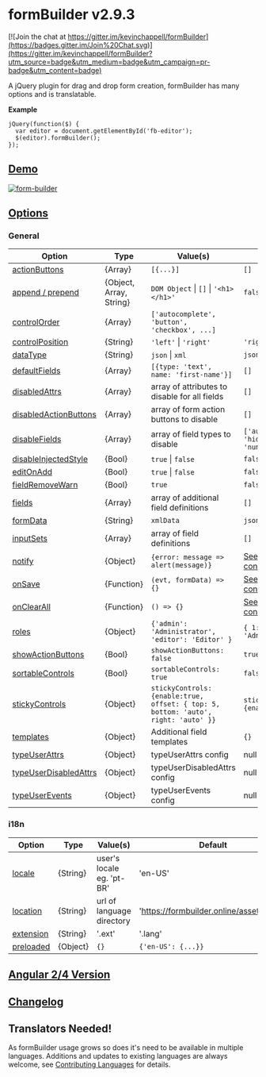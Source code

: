 formBuilder v2.9.3
===========

[![Join the chat at https://gitter.im/kevinchappell/formBuilder](https://badges.gitter.im/Join%20Chat.svg)](https://gitter.im/kevinchappell/formBuilder?utm_source=badge&utm_medium=badge&utm_campaign=pr-badge&utm_content=badge)

A jQuery plugin for drag and drop form creation, formBuilder has many options and is translatable.

**Example**
```
jQuery(function($) {
  var editor = document.getElementById('fb-editor');
  $(editor).formBuilder();
});
```

## [Demo](https://formbuilder.online/)
[![form-builder](https://cloud.githubusercontent.com/assets/1457540/16901016/d415f75c-4c2e-11e6-8687-a84c9822162d.png)](https://formbuilder.online/)

## [Options](http://formbuilder.readthedocs.io/en/latest/formBuilder/options/) 
### General
| Option  | Type | Value(s) | Default |
| ------------- | ------------- |------------- |------------- |
| [actionButtons](http://formbuilder.readthedocs.io/en/latest/formBuilder/options/actionButtons/) | {Array} | `[{...}]` | `[]` |
| [append / prepend](http://formbuilder.readthedocs.io/en/latest/formBuilder/options/appendPrepend/) | {Object, Array, String} | `DOM Object` \| `[]` \| `'<h1></h1>'` | `false` |
| [controlOrder](http://formbuilder.readthedocs.io/en/latest/formBuilder/options/controlOrder/) | {Array} | `['autocomplete', 'button', 'checkbox', ...]` | |
| [controlPosition](http://formbuilder.readthedocs.io/en/latest/formBuilder/options/controlPosition/) | {String} | `'left'` \| `'right'`  | `'right'` |
| [dataType](http://formbuilder.readthedocs.io/en/latest/formBuilder/options/dataType/) | {String} | `json` \| `xml` | `json` |
| [defaultFields](http://formbuilder.readthedocs.io/en/latest/formBuilder/options/defaultFields/) | {Array} | `[{type: 'text', name: 'first-name'}]` | `[]` |
| [disabledAttrs](http://formbuilder.readthedocs.io/en/latest/formBuilder/options/disabledAttrs/) | {Array} | array of attributes to disable for all fields | `[]` |
| [disabledActionButtons](http://formbuilder.readthedocs.io/en/latest/formBuilder/options/disabledActionButtons/) | {Array} | array of form action buttons to disable | `[]` |
| [disableFields](http://formbuilder.readthedocs.io/en/latest/formBuilder/options/disableFields/) | {Array} | array of field types to disable | `['autocomplete', 'hidden', 'number']` |
| [disableInjectedStyle](http://formbuilder.readthedocs.io/en/latest/formBuilder/options/disableInjectedStyle/) | {Bool} | `true` \| `false` | `false` |
| [editOnAdd](http://formbuilder.readthedocs.io/en/latest/formBuilder/options/editOnAdd/) | {Bool} | `true` \| `false` | `false` |
| [fieldRemoveWarn](http://formbuilder.readthedocs.io/en/latest/formBuilder/options/fieldRemoveWarn/) | {Bool} | `true` | `false` |
| [fields](http://formbuilder.readthedocs.io/en/latest/formBuilder/options/fields/) | {Array} | array of additional field definitions | `[]` |
| [formData](http://formbuilder.readthedocs.io/en/latest/formBuilder/options/formData/) | {String} | `xmlData` | `jsonData` |
| [inputSets](http://formbuilder.readthedocs.io/en/latest/formBuilder/options/inputSets/) | {Array} | array of field definitions | `[]` |
| [notify](http://formbuilder.readthedocs.io/en/latest/formBuilder/options/notify/) | {Object} | `{error: message => alert(message)}` | [See config.js#L47](https://github.com/kevinchappell/formBuilder/blob/master/src/js/config.js#L47) |
| [onSave](http://formbuilder.readthedocs.io/en/latest/formBuilder/options/onSave/) | {Function} | `(evt, formData) => {}` | [See config.js#L52](https://github.com/kevinchappell/formBuilder/blob/master/src/js/config.js#L52) |
| [onClearAll](http://formbuilder.readthedocs.io/en/latest/formBuilder/options/onClearAll/) | {Function} | `() => {}` | [See config.js#L53](https://github.com/kevinchappell/formBuilder/blob/master/src/js/config.js#L53) |
| [roles](http://formbuilder.readthedocs.io/en/latest/formBuilder/options/roles/) | {Object} | `{'admin': 'Administrator', 'editor': 'Editor' }` | `{ 1: 'Administrator'}` |
| [showActionButtons](http://formbuilder.readthedocs.io/en/latest/formBuilder/options/showActionButtons/) | {Bool} | `showActionButtons: false` | `true` |
| [sortableControls](http://formbuilder.readthedocs.io/en/latest/formBuilder/options/sortableControls/) | {Bool} | `sortableControls: true` | `false` |
| [stickyControls](http://formbuilder.readthedocs.io/en/latest/formBuilder/options/stickyControls/) | {Object} | `stickyControls: {enable:true, offset: { top: 5, bottom: 'auto', right: 'auto' }}` | `stickyControls: {enable:true}` |
| [templates](http://formbuilder.readthedocs.io/en/latest/formBuilder/options/templates/) | {Object} | Additional field templates | `{}` |
| [typeUserAttrs](http://formbuilder.readthedocs.io/en/latest/formBuilder/options/typeUserAttrs/) | {Object} | typeUserAttrs config | null |
| [typeUserDisabledAttrs](http://formbuilder.readthedocs.io/en/latest/formBuilder/options/typeUserDisabledAttrs/) | {Object} | typeUserDisabledAttrs config | null |
| [typeUserEvents](http://formbuilder.readthedocs.io/en/latest/formBuilder/options/typeUserEvents/) | {Object} | typeUserEvents config | null |

### i18n
| Option  | Type | Value(s) | Default |
| ------------- | ------------- |------------- |------------- |
| [locale](http://formbuilder.readthedocs.io/en/latest/formBuilder/options/i18n/#locale) | {String} | user's locale eg. 'pt-BR' | 'en-US' |
| [location](http://formbuilder.readthedocs.io/en/latest/formBuilder/options/i18n/#location) | {String} | url of language directory | 'https://formbuilder.online/assets/lang/' |
| [extension](http://formbuilder.readthedocs.io/en/latest/formBuilder/options/i18n/#extension) | {String} | '.ext' | '.lang' |
| [preloaded](http://formbuilder.readthedocs.io/en/latest/formBuilder/options/i18n/#preloaded) | {Object} | `{}` | `{'en-US': {...}}` |

## [Angular 2/4 Version](https://github.com/KhaledSMQ/Ng2FormBuilder)

## [Changelog](https://github.com/kevinchappell/formBuilder/blob/master/CHANGELOG.md) ##

## Translators Needed!
As formBuilder usage grows so does it's need to be available in multiple languages. Additions and updates to existing languages are always welcome, see [Contributing Languages](https://github.com/kevinchappell/formBuilder-languages/blob/master/CONTRIBUTING.md) for details.

